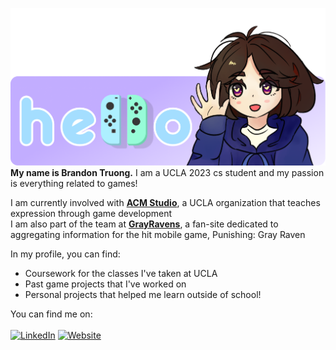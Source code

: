 <!---
Thanks for checking out my readme! Feel free to use it as a template or as a guide if you liked my design.
--->

![Hello by me](https://raw.githubusercontent.com/BrandTruong/brandtruong.github.io/master/images/Frame%202lowres.png)
**My name is Brandon Truong.** I am a UCLA 2023 cs student and my passion is everything related to games!

I am currently involved with **[ACM Studio](https://acmstudio.carrd.co)**, a UCLA organization that teaches expression through game development  
I am also part of the team at **[GrayRavens](https://grayravens.com)**, a fan-site dedicated to aggregating information for the hit mobile game, Punishing: Gray Raven

In my profile, you can find:
* Coursework for the classes I've taken at UCLA
* Past game projects that I've worked on
* Personal projects that helped me learn outside of school!

You can find me on: <br /><br />
[<img alt="LinkedIn" src="https://img.shields.io/badge/LinkedIn-0077B5?style=for-the-badge&logo=linkedin&logoColor=white"/>](https://www.linkedin.com/in/brandtruong/)
[<img alt="Website" src="https://img.shields.io/badge/GitHub%20Pages-222222?style=for-the-badge&logo=GitHub%20Pages&logoColor=white"/>](https://brandtruong.github.io/)
